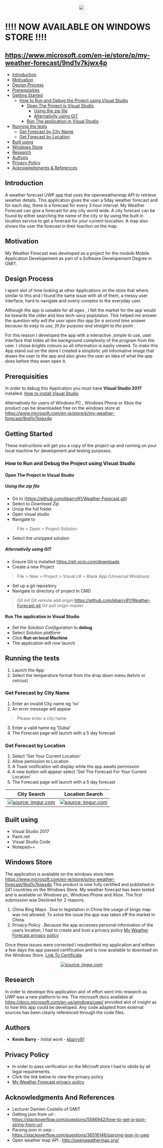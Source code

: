 <p align="center">
  <img src = "https://github.com/kbarry91/Weather-Forecast/blob/master/WeatherForecast/Assets/AppWide310x150Logo.scale-200.png"/>
</p>

# !!!! NOW AVAILABLE ON WINDOWS STORE !!!!

## https://www.microsoft.com/en-ie/store/p/my-weather-forecast/9nd1v7kjwx4p

- [Introduction](#introduction)
- [Motivation](#motivation)
- [Design Process](#design-process)
- [Prerequisities](#prerequisities)
- [Getting Started](#getting-started)
  * [How to Run and Debug the Project using Visual Studio](#how-to-run-and-debug-the-project-using-visual-studio)
    + [Open The Project in Visual Studio](#open-the-project-in-visual-studio)
      - [Using the zip file](#using-the-zip-file)
      - [Alternativily using GIT](#alternativily-using-git)
    + [Run The application in Visual Studio](#run-the-application-in-visual-studio)
- [Running the tests](#running-the-tests)
  * [Get Forecast by City Name](#get-forecast-by-city-name)
  * [Get Forecast by Location](#get-forecast-by-location)
- [Built using](#built-using)
- [Windows Store](#windows-store)
- [Research](#research)
- [Authors](#authors)
- [Privacy Policy](#privacy-policy)
- [Acknowledgments & References](#acknowledgments-and-references)

## Introduction
A weather forecast UWP app that uses the openweathermap API to  retrieve weather details. This application gives the user a 5day weather forecast and for each day, there is a forecast for every 3 hour interval. My Weather Forecast can give a forecast for any city world wide. A city forecast can be found by either searching the name of the city or by using the built in location service to get a forecast for your current loocation. A map also shows the user the forecast in their loaction on the map.

## Motivation

My Weather Forecast was developed as a project for the module Mobile Application Developement as part of a Software Developement Degree in GMIT.

## Design Process
I spent alot of time looking at other Applications on the store that where similar to this and I found the same issue with all of them, a messy user interface, hard to navigate and overly complex to the everyday user. 

Although the app is useable for all ages , I felt the market for the app would be towards the older and less tech-savy poplutaion. This helped me answer the question *why will the user open this app for a second time* answer *because its easy to use, fit for purpose and straight to the point* .

For this reason I developed the app with a interactive ,simple to use, user interface that hides all the background complexity of the program from the user. I chose brights colours so all information is easliy viewed. To make this App stand out on the store I created a simplistic yet informative image that draws the user to the app and also gives the user an idea of what the app does before they even open it.


## Prerequisities
In order to debug this Application you must have **Visual Studio 2017** installed.
[How to install Visual Studio](https://docs.microsoft.com/en-us/visualstudio/install/install-visual-studio )

Alternatively for users of Windows PC , Windows Phone or Xbox the product can be downloaded free on the windows store at https://www.microsoft.com/en-ie/store/p/my-weather-forecast/9nd1v7kjwx4p

## Getting Started

These instructions will get you a copy of the project up and running on your local machine for development and testing purposes.

### How to Run and Debug the Project using Visual Studio

#### Open The Project in Visual Studio

##### Using the zip file
- Go to (https://github.com/kbarry91/Weather-Forecast.git)
- Select to *Download Zip*
- Unzip the full folder
- Open visual studio
- Navigate to 
> File > Open > Project Solution
- Select the unzipped solution

##### Alternativily using GIT
- Ensure Git is installed https://git-scm.com/downloads
- Create a new Project
> File > New > Project > Visual c# > Blank App (Universal Windows)
- Set up a git repository
- Navigate to directory of project in CMD
>Git init
>Git remote add origin https://github.com/kbarry91/Weather-Forecast.git
>Git pull origin master

#### Run The application in Visual Studio
- Set the *Solution Configuration* to **debug** 
- Select *Solution platform*
- Click **Run on local Machine**
- The application will now launch

## Running the tests

1. Launch the App
2. Select the temperature format from the drop down menu (kelvin or celcius)

### Get Forecast by City Name
1. Enter an invalid City name eg 'no'
2. An error message will appear 
>Please enter a city name
3. Enter a valid name eg 'Dubai'
4. The Forecast page will launch with a 5 day forecast

### Get Forecast by Location
1. Select 'Get Your Current Location'
2. Allow pemission to Location
3. A Toast notification will display while the app awaits permission
4. A new button will appear select 'Get The Forecast For Your Current Location'
5. The Forecast page will launch with a 5 day forecast

City Search           |  Location Search
:-------------------------:|:-------------------------:
<a href="https://imgur.com/gnFR2JN"><img src="https://i.imgur.com/gnFR2JN.gif" title="source: imgur.com" /></a> | <a href="https://imgur.com/qFd3EfF"><img src="https://i.imgur.com/qFd3EfF.gif" title="source: imgur.com" /></a>

## Built using

* Visual Studio 2017
* Paint.net
* Visual Studio Code
* Notepad++

## Windows Store
The application is available on the windows store here https://www.microsoft.com/en-ie/store/p/my-weather-forecast/9nd1v7kjwx4p
This product is now fully certified and published in 241 countries on the Windows Store. My weather forecast has been tested and is available on Windows pc, Windows Phone and Xbox.
The first submission was Declined for 2 reasons.

1. China Bing Maps . Due to legistation in China the usage of bings map was not allowed. To solve the issue the app was taken off the market in China.
2. Privacy Policy . Because the app accesses personal information of the users location, I had to create and host a privacy policy    [My Weather Forecast privacy policy](https://www.dropbox.com/s/e9zudqsho2a1py3/privacyPolicy.html?dl=0)

Once these issues were corrected I resubmitted my application and withen a few days the app passed certification and is now available to download on the Windows Store. [Link To Certificate](https://web.iarcservices.com/Dashboard/Certificate/e9f849a7-4447-4e83-b94f-fdf546adfda1)

<p align="center">
<a href="https://imgur.com/XtoOvHJ"><img src="https://i.imgur.com/XtoOvHJ.png" title="source: imgur.com" /></a></p>

## Research 

In order to develope this application alot of effort went into research as UWP was a new platform to me. The microsoft docs available at https://docs.microsoft.com/en-us/windows/uwp/ provided alot of insight as to how this app could be developed. Any code adapted from external sources has been clearly referenced through the code files.


## Authors

* **Kevin Barry** - *Initial work* - [kbarry91](https://github.com/kbarry91)

## Privacy Policy
* In order to pass verification on the Microsft store I had to obide by all legal requirements.
* Click the link below to view the privacy policy
* [My Weather Forecast privacy policy](https://github.com/kbarry91/Weather-Forecast_Privacy-Policy)

## Acknowledgments And References
* Lecturer Damien Costello of GMIT 
* Getting json from  url : https://stackoverflow.com/questions/5566942/how-to-get-a-json-string-from-url
* Parsing json in uwp : https://stackoverflow.com/questions/36516146/parsing-json-in-uwp
* Open weather map API  : http://openweathermap.org/
